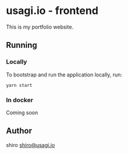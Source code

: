 # usagi.io - frontend

This is my portfolio website.


## Running

### Locally
To bootstrap and run the application locally, run:

```
yarn start
```

### In docker

Coming soon

## Author
shiro <shiro@usagi.io>
